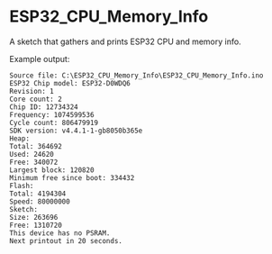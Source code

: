 # ESP32_CPU_Memory_Info
A sketch that gathers and prints ESP32 CPU and memory info.

Example output:

    Source file: C:\ESP32_CPU_Memory_Info\ESP32_CPU_Memory_Info.ino
    ESP32 Chip model: ESP32-D0WDQ6
    Revision: 1
    Core count: 2
    Chip ID: 12734324
    Frequency: 1074599536
    Cycle count: 806479919
    SDK version: v4.4.1-1-gb8050b365e
    Heap:
    Total: 364692
    Used: 24620
    Free: 340072
    Largest block: 120820
    Minimum free since boot: 334432
    Flash:
    Total: 4194304
    Speed: 80000000
    Sketch:
    Size: 263696
    Free: 1310720
    This device has no PSRAM.
    Next printout in 20 seconds.
